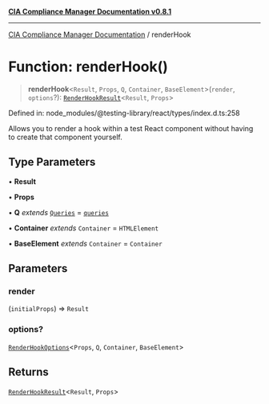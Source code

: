 [**CIA Compliance Manager Documentation v0.8.1**](../README.md)

***

[CIA Compliance Manager Documentation](../globals.md) / renderHook

# Function: renderHook()

> **renderHook**\<`Result`, `Props`, `Q`, `Container`, `BaseElement`\>(`render`, `options`?): [`RenderHookResult`](../interfaces/RenderHookResult.md)\<`Result`, `Props`\>

Defined in: node\_modules/@testing-library/react/types/index.d.ts:258

Allows you to render a hook within a test React component without having to
create that component yourself.

## Type Parameters

• **Result**

• **Props**

• **Q** *extends* [`Queries`](../interfaces/Queries.md) = [`queries`](../namespaces/queries/README.md)

• **Container** *extends* `Container` = `HTMLElement`

• **BaseElement** *extends* `Container` = `Container`

## Parameters

### render

(`initialProps`) => `Result`

### options?

[`RenderHookOptions`](../interfaces/RenderHookOptions.md)\<`Props`, `Q`, `Container`, `BaseElement`\>

## Returns

[`RenderHookResult`](../interfaces/RenderHookResult.md)\<`Result`, `Props`\>
